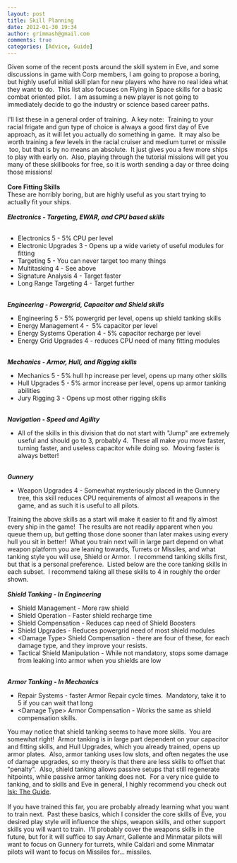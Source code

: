 ```yaml
---
layout: post
title: Skill Planning
date: 2012-01-30 19:34
author: grimmash@gmail.com
comments: true
categories: [Advice, Guide]
---
```

Given some of the recent posts around the skill system in Eve, and some discussions in game with Corp members, I am going to propose a boring, but highly useful initial skill plan for new players who have no real idea what they want to do. &nbsp;This list also focuses on Flying in Space skills for a basic combat oriented pilot. &nbsp;I am assuming a new player is not going to immediately decide to go the industry or science based career paths.<br /><br />I'll list these in a general order of training. &nbsp;A key note: &nbsp;Training to your racial frigate and gun type of choice is always a good first day of Eve approach, as it will let you actually do something in game. &nbsp;It may also be worth training a few levels in the racial cruiser and medium turret or missile &nbsp;too, but that is by no means an absolute. &nbsp;It just gives you a few more ships to play with early on. &nbsp;Also, playing through the tutorial missions will get you many of these skillbooks for free, so it is worth sending a day or three doing those missions!<br /><br /><b>Core Fitting Skills</b><br />These are horribly boring, but are highly useful as you start trying to actually fit your ships.<br /><br /><i><b>Electronics - Targeting, EWAR, and CPU based skills</b></i><br /><br /><ul><li>Electronics 5 - 5% CPU per level</li><li>Electronic Upgrades 3 - Opens up a wide variety of useful modules for fitting</li><li>Targeting 5 - You can never target too many things</li><li>Multitasking 4 - See above</li><li>Signature Analysis 4 - Target faster</li><li>Long Range Targeting 4 - Target further</li></ul><div><i><b><br /></b></i></div><div><i><b>Engineering - Powergrid, Capacitor and Shield skills</b></i></div><div><ul><li>Engineering 5 - 5% powergrid per level, opens up shield tanking skills</li><li>Energy Management 4 - &nbsp;5% capacitor per level</li><li>Energy Systems Operation 4 - 5% capacitor recharge per level</li><li>Energy Grid Upgrades 4 - reduces CPU need of many fitting modules</li></ul><div><i><b><br /></b></i></div><div><i><b>Mechanics - Armor, Hull, and Rigging skills</b></i></div></div><div><ul><li>Mechanics 5 - 5% hull hp increase per level, opens up many other skills</li><li>Hull Upgrades 5 - 5% armor increase per level, opens up armor tanking abilities</li><li>Jury Rigging 3 - Opens up most other rigging skills</li></ul><div><i><b><br /></b></i></div><div><i><b>Navigation - Speed and Agility</b></i></div></div><div><ul><li>All of the skills in this division that do not start with "Jump" are extremely useful and should go to 3, probably 4. &nbsp;These all make you move faster, turning faster, and useless capacitor while doing so. &nbsp;Moving faster is always better!</li></ul><div><i><b><br /></b></i></div><div><i><b>Gunnery</b></i></div><div><ul><li>Weapon Upgrades 4 - Somewhat mysteriously placed in the Gunnery tree, this skill reduces CPU requirements of almost all weapons in the game, and as such it is useful to all pilots.</li></ul></div><div>Training the above skills as a start will make it easier to fit and fly almost every ship in the game! &nbsp;The results are not readily apparent when you queue them up, but getting those done sooner than later makes using every hull you sit in better! &nbsp;What you train next will in large part depend on what weapon platform you are leaning towards, Turrets or Missiles, and what tanking style you will use, Shield or Armor. &nbsp;I recommend tanking skills first, but that is a personal preference. &nbsp;Listed below are the core tanking skills in each subset. &nbsp;I recommend taking all these skills to 4 in roughly the order shown.</div></div><div><br /></div><div><i><b>Shield Tanking - In Engineering</b></i></div><div><ul><li>Shield Management - More raw shield</li><li>Shield Operation - Faster shield recharge time</li><li>Shield Compensation - Reduces cap need of Shield Boosters</li><li>Shield Upgrades - Reduces powergrid need of most shield modules</li><li>&lt;Damage Type&gt; Shield Compensation - there are four of these, for each damage type, and they improve your resists.</li><li>Tactical Shield Manipulation - While not mandatory, stops some damage from leaking into armor when you shields are low</li></ul><div><i><b><br /></b></i></div><div><i><b>Armor Tanking - In Mechanics</b></i></div></div><div><ul><li>Repair Systems - faster Armor Repair cycle times. &nbsp;Mandatory, take it to 5 if you can wait that long</li><li>&lt;Damage Type&gt; Armor Compensation - Works the same as shield compensation skills.</li></ul><div>You may notice that shield tanking seems to have more skills. &nbsp;You are somewhat right! &nbsp;Armor tanking is in large part dependent on your capacitor and fitting skills, and Hull Upgrades, which you already trained, opens up armor plates. &nbsp;Also, armor tanking uses low slots, and often negates the use of damage upgrades, so my theory is that there are less skills to offset that "penalty". &nbsp;Also, shield tanking allows passive setups that still regenerate hitpoints, while passive armor tanking does not. &nbsp;For a very nice guide to tanking, and to skills and Eve in general, I highly recommend you check out <a href="http://www.isktheguide.com/" target="_blank">Isk: The Guide</a>.</div></div><div><br /></div><div>If you have trained this far, you are probably already learning what you want to train next. &nbsp;Past these basics, which I consider the core skills of Eve, you desired play style will influence the ships, weapon skills, and other support skills you will want to train. &nbsp;I'll probably cover the weapons skills in the future, but for it will suffice to say Amarr, Gallente and Minmatar pilots will want to focus on Gunnery for turrets, while Caldari and some Minmatar pilots will want to focus on Missiles for... missiles.</div><div><br /></div><div><br /></div>
